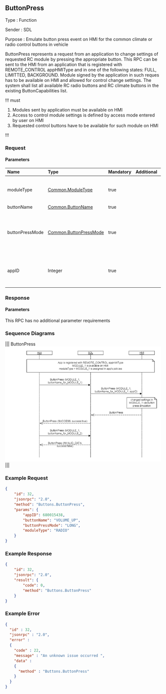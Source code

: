 ## ButtonPress

Type
: Function

Sender
: SDL

Purpose
: Emulate button press event on HMI for the common climate or radio control buttons in vehicle

ButtonPress represents a request from an application to change settings of requested RC module by pressing the appropriate button.
This RPC can be sent to the HMI from an application that is registered with REMOTE_CONTROL appHMIType and in one of the following states: FULL, LIMITTED, BACKGROUND.
Module signed by the application in such reques has to be available on HMI and allowed for control change settings.
The system shall list all available RC radio buttons and RC climate buttons in the existing ButtonCapabilities list.

!!! must

  1. Modules sent by application must be available on HMI
  2. Access to control module settings is defined by access mode entered by user on HMI
  3. Requested control buttons have to be available for such module on HMI


!!!

### Request

#### Parameters

|Name|Type|Mandatory|Additional|Description|
|:---|:---|:--------|:---------|:---------|
|moduleType|[Common.ModuleType](https://github.com/OlesiaV/sdl_hmi_integration_guidelines/blob/a118768fa9c6631e168f932919687196bd281f46/docs/Common/Enums/index.md)|true||The module where the button should be pressed|
|buttonName|[Common.ButtonName](https://github.com/smartdevicelink/sdl_hmi_integration_guidelines/blob/SDL_RC_baseline_part2/docs/Common/Enums/index.md)|true|||
|buttonPressMode|[Common.ButtonPressMode](https://github.com/smartdevicelink/sdl_hmi_integration_guidelines/blob/SDL_RC_baseline_part2/docs/Common/Enums/index.md)|true||Indicates whether this is a LONG or SHORT button press event.|
|appID|Integer|true||Internal SDL-assigned ID of the related application|

### Response

#### Parameters

This RPC has no additional parameter requirements

### Sequence Diagrams

|||
ButtonPress
![ButtonPress](https://github.com/smartdevicelink/sdl_hmi_integration_guidelines/blob/SDL_RC_baseline_part2/docs/Buttons/ButtonPress/accessories/ButtonPress.png)
|||

### Example Request

```json
{
    "id": 32,
    "jsonrpc": "2.0",
    "method": "Buttons.ButtonPress",
    "params": {
        "appID": 680015438,
        "buttonName": "VOLUME_UP",
        "buttonPressMode": "LONG",
        "moduleType": "RADIO"
    }
}
```
### Example Response

```json
{
    "id": 32,
    "jsonrpc": "2.0",
    "result": {
        "code": 0,
        "method": "Buttons.ButtonPress"
    }
}
```

### Example Error

```json
{
  "id" : 32,
  "jsonrpc" : "2.0",
  "error" :
  {
    "code" : 22,
    "message" : "An unknown issue occurred ",
    "data" :
    {
      "method" : "Buttons.ButtonPress"
    }
  }
}
```
